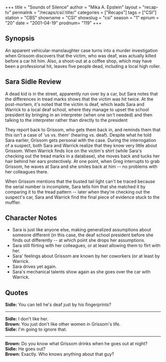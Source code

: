 +++
title = "Sounds of Silence"
author = "Mika A. Epstein"
layout = "recap-tv"
permalink = "/recaps/csi/:title/"
categories = ["Recaps"]
tags = ["CSI"]
station = "CBS"
showname = "CSI"
showslug = "csi"
season = "1"
epnum = "20"
date = "2001-04-19"
prodnum= "119"
+++

## Synopsis

An apparent vehicular-manslaughter case turns into a murder investigation when Grissom discovers that the victim, who was deaf, was actually killed before a car hit him. Also, a shoot-out at a coffee shop, which may have been a professional hit, leaves five people dead, including a local high roller.

## Sara Sidle Review

A dead kid is in the street, apparently run over by a car, but Sara notes that the differences in tread marks shows that the victim was hit twice. At the post-mortem, it's noted that the victim is deaf, which leads Sara and Warrick to a local deaf school, where they manage to upset the school president by bringing in an interpreter (when one isn't needed) and then talking to the interpreter rather than directly to the president

They report back to Grissom, who gets them back in, and reminds them that this isn't a case of 'us vs. them' (hearing vs. deaf). Despite what he told Sara earlier, Grissom gets personal with the case. During the interrogation of a suspect, both Sara and Warrick realize that they know very little about Grissom. When Warrick finds lice on the victim's shirt (while Sara's checking out the tread marks in a database), she moves back and tucks her hair behind her ears protectively. At one point, when Greg interrupts to grab Grissom, he waves at Sara and she smiles back at him -- no problems with her colleagues there.

When Grissom mentions that the busted tail light can't be traced because the serial number is incomplete, Sara tells him that she matched it by comparing it to the tread pattern -- later when they're checking out the suspect's car, Sara and Warrick find the final piece of evidence stuck to the muffler.

## Character Notes

* Sara is just like anyone else, making generalized assumptions about someone different (in this case, the deaf school president before she finds out differently -- at which point she drops her assumptions.  
* Sara still flirting with her colleagues, or at least allowing them to flirt with her.  
* Sara' feelings about Grissom are known by her coworkers (or at least by Warrick.  
* Sara drives yet again.  
* Sara's mechanical talents show again as she goes over the car with Warrick.

## Quotes

**Sidle:** You can tell he's deaf just by his fingerprints?  

- - -

**Sidle:** I don't like her.  
**Brown:** You just don't like other women in Grissom's life.  
**Sidle:** I'm going to ignore that.  

- - -

**Brown:** Do you know what Grissom drinks when he goes out at night?  
**Sidle:** He goes out?  
**Brown:** Exactly. Who knows anything about that guy?

